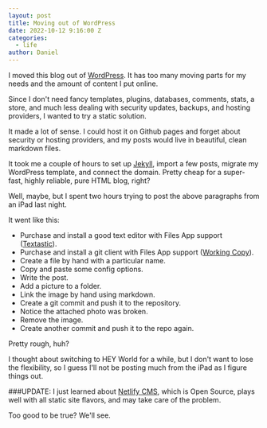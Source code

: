 ```yaml
---
layout: post
title: Moving out of WordPress
date: 2022-10-12 9:16:00 Z
categories:
  - life
author: Daniel
---
```

I moved this blog out of [WordPress](https://wordpress.org/). It has too many moving parts for my needs and the amount of content I put online. 

Since I don't need fancy templates, plugins, databases, comments, stats, a store, and much less dealing with security updates, backups, and hosting providers, I wanted to try a static solution.

It made a lot of sense. I could host it on Github pages and forget about security or hosting providers, and my posts would live in beautiful, clean markdown files.

It took me a couple of hours to set up [Jekyll](https://jekyllrb.com/), import a few posts, migrate my WordPress template, and connect the domain. Pretty cheap for a super-fast, highly reliable, pure HTML blog, right?

Well, maybe, but I spent two hours trying to post the above paragraphs from an iPad last night. 

It went like this:

* Purchase and install a good text editor with Files App support ([Textastic](https://www.textasticapp.com/)).
* Purchase and install a git client with Files App support ([Working Copy](https://workingcopy.app/)).
* Create a file by hand with a particular name.
* Copy and paste some config options.
* Write the post.
* Add a picture to a folder.
* Link the image by hand using markdown.
* Create a git commit and push it to the repository.
* Notice the attached photo was broken.
* Remove the image.
* Create another commit and push it to the repo again.

Pretty rough, huh? 

I thought about switching to HEY World for a while, but I don't want to lose the flexibility, so I guess I'll not be posting much from the iPad as I figure things out.

###UPDATE:
I just learned about [Netlify CMS](https://www.netlifycms.org/), which is Open Source, plays well with all static site flavors, and may take care of the problem.

Too good to be true? We'll see.

